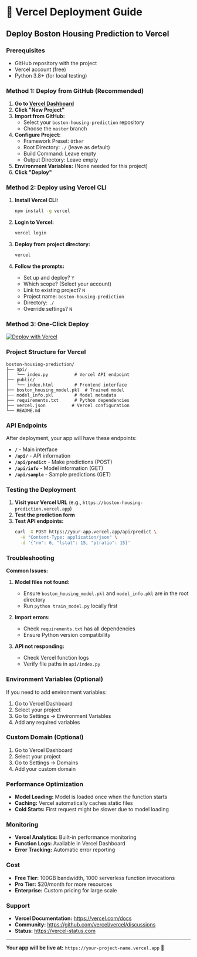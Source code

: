 # 🚀 Vercel Deployment Guide

## Deploy Boston Housing Prediction to Vercel

### Prerequisites
- GitHub repository with the project
- Vercel account (free)
- Python 3.8+ (for local testing)

### Method 1: Deploy from GitHub (Recommended)

1. **Go to [Vercel Dashboard](https://vercel.com/dashboard)**
2. **Click "New Project"**
3. **Import from GitHub:**
   - Select your `boston-housing-prediction` repository
   - Choose the `master` branch
4. **Configure Project:**
   - Framework Preset: `Other`
   - Root Directory: `./` (leave as default)
   - Build Command: Leave empty
   - Output Directory: Leave empty
5. **Environment Variables:** (None needed for this project)
6. **Click "Deploy"**

### Method 2: Deploy using Vercel CLI

1. **Install Vercel CLI:**
   ```bash
   npm install -g vercel
   ```

2. **Login to Vercel:**
   ```bash
   vercel login
   ```

3. **Deploy from project directory:**
   ```bash
   vercel
   ```

4. **Follow the prompts:**
   - Set up and deploy? `Y`
   - Which scope? (Select your account)
   - Link to existing project? `N`
   - Project name: `boston-housing-prediction`
   - Directory: `./`
   - Override settings? `N`

### Method 3: One-Click Deploy

[![Deploy with Vercel](https://vercel.com/button)](https://vercel.com/new/clone?repository-url=https://github.com/mahmoud-aymann/boston-housing-prediction)

### Project Structure for Vercel

```
boston-housing-prediction/
├── api/
│   └── index.py          # Vercel API endpoint
├── public/
│   └── index.html        # Frontend interface
├── boston_housing_model.pkl  # Trained model
├── model_info.pkl        # Model metadata
├── requirements.txt      # Python dependencies
├── vercel.json          # Vercel configuration
└── README.md
```

### API Endpoints

After deployment, your app will have these endpoints:

- **`/`** - Main interface
- **`/api/`** - API information
- **`/api/predict`** - Make predictions (POST)
- **`/api/info`** - Model information (GET)
- **`/api/sample`** - Sample predictions (GET)

### Testing the Deployment

1. **Visit your Vercel URL** (e.g., `https://boston-housing-prediction.vercel.app`)
2. **Test the prediction form**
3. **Test API endpoints:**
   ```bash
   curl -X POST https://your-app.vercel.app/api/predict \
     -H "Content-Type: application/json" \
     -d '{"rm": 6, "lstat": 15, "ptratio": 15}'
   ```

### Troubleshooting

**Common Issues:**

1. **Model files not found:**
   - Ensure `boston_housing_model.pkl` and `model_info.pkl` are in the root directory
   - Run `python train_model.py` locally first

2. **Import errors:**
   - Check `requirements.txt` has all dependencies
   - Ensure Python version compatibility

3. **API not responding:**
   - Check Vercel function logs
   - Verify file paths in `api/index.py`

### Environment Variables (Optional)

If you need to add environment variables:

1. Go to Vercel Dashboard
2. Select your project
3. Go to Settings → Environment Variables
4. Add any required variables

### Custom Domain (Optional)

1. Go to Vercel Dashboard
2. Select your project
3. Go to Settings → Domains
4. Add your custom domain

### Performance Optimization

- **Model Loading:** Model is loaded once when the function starts
- **Caching:** Vercel automatically caches static files
- **Cold Starts:** First request might be slower due to model loading

### Monitoring

- **Vercel Analytics:** Built-in performance monitoring
- **Function Logs:** Available in Vercel Dashboard
- **Error Tracking:** Automatic error reporting

### Cost

- **Free Tier:** 100GB bandwidth, 1000 serverless function invocations
- **Pro Tier:** $20/month for more resources
- **Enterprise:** Custom pricing for large scale

### Support

- **Vercel Documentation:** https://vercel.com/docs
- **Community:** https://github.com/vercel/vercel/discussions
- **Status:** https://vercel-status.com

---

**Your app will be live at:** `https://your-project-name.vercel.app` 🎉
